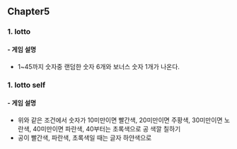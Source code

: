 ## Chapter5

### 1. lotto

#### - 게임 설명

- 1~45까지 숫자중 랜덤한 숫자 6개와 보너스 숫자 1개가 나온다.

### 1. lotto self

#### - 게임 설명

- 위와 같은 조건에서 숫자가 10미만이면 빨간색, 20미만이면 주황색, 30미만이면 노란색, 40미만이면 파란색, 40부터는 초록색으로 공 색깔 칠하기
- 공이 빨간색, 파란색, 초록색일 때는 글자 하얀색으로
